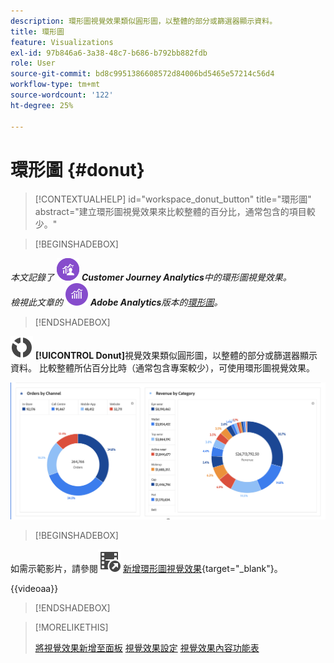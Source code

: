 ```yaml
---
description: 環形圖視覺效果類似圓形圖，以整體的部分或篩選器顯示資料。
title: 環形圖
feature: Visualizations
exl-id: 97b846a6-3a38-48c7-b686-b792bb882fdb
role: User
source-git-commit: bd8c9951386608572d84006bd5465e57214c56d4
workflow-type: tm+mt
source-wordcount: '122'
ht-degree: 25%

---
```


# 環形圖 {#donut}

<!-- markdownlint-disable MD034 -->

>[!CONTEXTUALHELP]
>id="workspace_donut_button"
>title="環形圖"
>abstract="建立環形圖視覺效果來比較整體的百分比，通常包含的項目較少。"

<!-- markdownlint-enable MD034 -->


>[!BEGINSHADEBOX]

_本文記錄了_ ![CustomerJourneyAnalytics](/help/assets/icons/CustomerJourneyAnalytics.svg) _**Customer Journey Analytics**&#x200B;中的環形圖視覺效果。_<br/>_檢視此文章的_ ![AdobeAnalytics](/help/assets/icons/AdobeAnalytics.svg) _**Adobe Analytics**&#x200B;版本的[環形圖](https://experienceleague.adobe.com/en/docs/analytics/analyze/analysis-workspace/visualizations/donut)。_

>[!ENDSHADEBOX]


![GraphDonut](/help/assets/icons/GraphDonut.svg) **[!UICONTROL Donut]**&#x200B;視覺效果類似圓形圖，以整體的部分或篩選器顯示資料。 比較整體所佔百分比時（通常包含專案較少），可使用環形圖視覺效果。

![將資料顯示為整體部分或篩選器的環形圖。](assets/donut.png)


>[!BEGINSHADEBOX]

如需示範影片，請參閱![VideoCheckout](/help/assets/icons/VideoCheckedOut.svg) [新增環形圖視覺效果](https://video.tv.adobe.com/v/334309/?quality=12&learn=on){target="_blank"}。

{{videoaa}}

>[!ENDSHADEBOX]


>[!MORELIKETHIS]
>
>[將視覺效果新增至面板](/help/analysis-workspace/visualizations/freeform-analysis-visualizations.md#add-visualizations-to-a-panel)
>[視覺效果設定](/help/analysis-workspace/visualizations/freeform-analysis-visualizations.md#settings)
>[視覺效果內容功能表](/help/analysis-workspace/visualizations/freeform-analysis-visualizations.md#context-menu)
>

